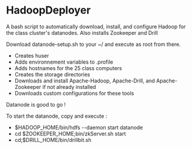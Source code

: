 # HadoopDeployer
A bash script to automatically download, install, and configure Hadoop for the class cluster's datanodes. Also installs Zookeeper and Drill

Download datanode-setup.sh to your ~/ and execute as root from there.

- Creates huser
- Adds environnement variables to .profile
- Adds hostnames for the 25 class computers
- Creates the storage directories
- Downloads and install Apache-Hadoop, Apache-Drill, and Apache-Zookeeper if not already installed
- Downloads custom configurations for these tools

Datanode is good to go !

To start the datanode, copy and execute :
- $HADOOP_HOME/bin/hdfs --daemon start datanode
- cd $ZOOKEEPER_HOME;bin/zkServer.sh start
- cd;$DRILL_HOME/bin/drillbit.sh
